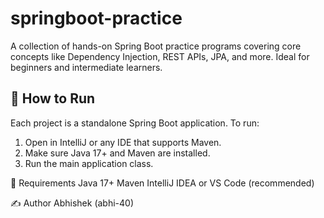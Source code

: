 # springboot-practice
A collection of hands-on Spring Boot practice programs covering core concepts like Dependency Injection, REST APIs, JPA, and more. Ideal for beginners and intermediate learners.


## 🚀 How to Run

Each project is a standalone Spring Boot application. To run:

1. Open in IntelliJ or any IDE that supports Maven.
2. Make sure Java 17+ and Maven are installed.
3. Run the main application class.

📌 Requirements
Java 17+
Maven
IntelliJ IDEA or VS Code (recommended)

✍️ Author
Abhishek (abhi-40)

